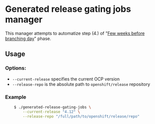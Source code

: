 # Generated release gating jobs manager
This manager attempts to automatize step (4.) of "[Few weeks before branching day](https://docs.google.com/document/d/1Z6ejnDCOCvNv9PWkyNPzVbjuLbDMAAT5GEeDpzb0SMs/edit#heading=h.r9xn02r1cyfn)" phase.

## Usage
### Options:
- `--current-release` specifies the current OCP version
- `--release-repo` is the absolute path to `openshift/release` repository

### Example
```sh
    $ ./generated-release-gating-jobs \
        --current-release "4.12" \
        --release-repo "/full/path/to/openshift/release/repo"
```